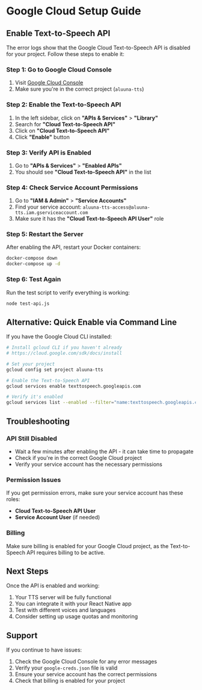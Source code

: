 # Google Cloud Setup Guide

## Enable Text-to-Speech API

The error logs show that the Google Cloud Text-to-Speech API is disabled for your project. Follow these steps to enable it:

### Step 1: Go to Google Cloud Console
1. Visit [Google Cloud Console](https://console.cloud.google.com/)
2. Make sure you're in the correct project (`aluuna-tts`)

### Step 2: Enable the Text-to-Speech API
1. In the left sidebar, click on **"APIs & Services"** > **"Library"**
2. Search for **"Cloud Text-to-Speech API"**
3. Click on **"Cloud Text-to-Speech API"**
4. Click **"Enable"** button

### Step 3: Verify API is Enabled
1. Go to **"APIs & Services"** > **"Enabled APIs"**
2. You should see **"Cloud Text-to-Speech API"** in the list

### Step 4: Check Service Account Permissions
1. Go to **"IAM & Admin"** > **"Service Accounts"**
2. Find your service account: `aluuna-tts-access@aluuna-tts.iam.gserviceaccount.com`
3. Make sure it has the **"Cloud Text-to-Speech API User"** role

### Step 5: Restart the Server
After enabling the API, restart your Docker containers:

```bash
docker-compose down
docker-compose up -d
```

### Step 6: Test Again
Run the test script to verify everything is working:

```bash
node test-api.js
```

## Alternative: Quick Enable via Command Line

If you have the Google Cloud CLI installed:

```bash
# Install gcloud CLI if you haven't already
# https://cloud.google.com/sdk/docs/install

# Set your project
gcloud config set project aluuna-tts

# Enable the Text-to-Speech API
gcloud services enable texttospeech.googleapis.com

# Verify it's enabled
gcloud services list --enabled --filter="name:texttospeech.googleapis.com"
```

## Troubleshooting

### API Still Disabled
- Wait a few minutes after enabling the API - it can take time to propagate
- Check if you're in the correct Google Cloud project
- Verify your service account has the necessary permissions

### Permission Issues
If you get permission errors, make sure your service account has these roles:
- **Cloud Text-to-Speech API User**
- **Service Account User** (if needed)

### Billing
Make sure billing is enabled for your Google Cloud project, as the Text-to-Speech API requires billing to be active.

## Next Steps

Once the API is enabled and working:
1. Your TTS server will be fully functional
2. You can integrate it with your React Native app
3. Test with different voices and languages
4. Consider setting up usage quotas and monitoring

## Support

If you continue to have issues:
1. Check the Google Cloud Console for any error messages
2. Verify your `google-creds.json` file is valid
3. Ensure your service account has the correct permissions
4. Check that billing is enabled for your project 
